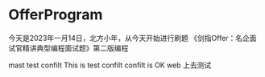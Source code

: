 # OfferProgram
今天是2023年一月14日，北方小年，从今天开始进行刷题
《剑指Offer：名企面试官精讲典型编程面试题》第二版编程

mast test confilt
This is test confilt
confilt is OK
web 上去测试
